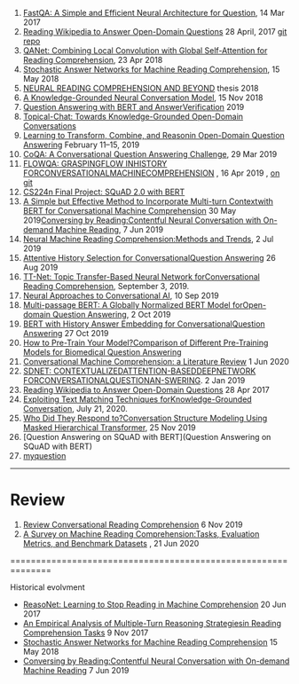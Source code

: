 1. [FastQA: A Simple and Efficient Neural Architecture for Question](https://arxiv.org/pdf/1703.04816v1.pdf), 14 Mar 2017
2. [Reading Wikipedia to Answer Open-Domain Questions](https://arxiv.org/pdf/1704.00051.pdf)  28 April, 2017  [git repo](https://github.com/facebookresearch/DrQA)
3. [QANet: Combining Local Convolution with Global Self-Attention for Reading Comprehension](https://arxiv.org/pdf/1804.09541.pdf), 23 Apr 2018
4. [Stochastic Answer Networks for Machine Reading Comprehension](https://arxiv.org/pdf/1712.03556.pdf),  15 May 2018
5. [NEURAL READING COMPREHENSION AND BEYOND](https://www.cs.princeton.edu/~danqic/papers/thesis.pdf) thesis 2018
6. [A Knowledge-Grounded Neural Conversation Model](https://arxiv.org/pdf/1702.01932.pdf), 15 Nov 2018
7. [Question Answering with BERT and AnswerVerification](https://web.stanford.edu/class/archive/cs/cs224n/cs224n.1194/reports/default/15763476.pdf)  2019
8. [Topical-Chat: Towards Knowledge-Grounded Open-Domain Conversations](https://www.isca-speech.org/archive/Interspeech_2019/pdfs/3079.pdf)
9. [Learning to Transform, Combine, and Reasonin Open-Domain Question Answering](https://dl.acm.org/doi/pdf/10.1145/3289600.3291012)  February 11–15, 2019
10. [CoQA: A Conversational Question Answering Challenge](https://arxiv.org/pdf/1808.07042.pdf), 29 Mar 2019
11. [FLOWQA: GRASPINGFLOW INHISTORY FORCONVERSATIONALMACHINECOMPREHENSION](https://arxiv.org/pdf/1810.06683.pdf) , 16 Apr 2019 ,  [   on git](https://github.com/momohuang/FlowQA)
12. [CS224n Final Project: SQuAD 2.0 with BERT](https://web.stanford.edu/class/archive/cs/cs224n/cs224n.1194/reports/default/15791990.pdf)
13. [A Simple but Effective Method to Incorporate Multi-turn Contextwith BERT for Conversational Machine Comprehension](https://arxiv.org/pdf/1905.12848.pdf) 30 May 2019[Conversing by Reading:Contentful Neural Conversation with On-demand Machine Reading](https://arxiv.org/pdf/1906.02738.pdf), 7 Jun 2019
14. [Neural Machine Reading Comprehension:Methods and Trends](https://arxiv.org/pdf/1907.01118v1.pdf), 2 Jul 2019
15. [Attentive History Selection for ConversationalQuestion Answering](https://dl.acm.org/doi/pdf/10.1145/3357384.3357905) 26 Aug 2019
16. [TT-Net: Topic Transfer-Based Neural Network forConversational Reading Comprehension](https://ieeexplore.ieee.org/stamp/stamp.jsp?tp=&arnumber=8805064), September 3, 2019.
17. [Neural Approaches to Conversational AI](https://arxiv.org/pdf/1809.08267.pdf), 10 Sep 2019
18. [Multi-passage BERT: A Globally Normalized BERT Model forOpen-domain Question Answering](https://arxiv.org/pdf/1908.08167.pdf), 2 Oct 2019
19. [BERT with History Answer Embedding for ConversationalQuestion Answering](https://arxiv.org/pdf/1905.05412.pdf) 27 Oct 2019
20. [How to Pre-Train Your Model?Comparison of Different Pre-Training Models for Biomedical Question Answering](https://arxiv.org/pdf/1911.00712.pdf)
21. [Conversational Machine Comprehension: a Literature Review](https://arxiv.org/pdf/2006.00671.pdf) 1 Jun 2020
22. [SDNET:  CONTEXTUALIZEDATTENTION-BASEDDEEPNETWORK   FORCONVERSATIONALQUESTIONAN-SWERING](https://arxiv.org/pdf/1812.03593.pdf).  2 Jan 2019
23. [Reading Wikipedia to Answer Open-Domain Questions](https://arxiv.org/pdf/1704.00051.pdf) 28 Apr 2017
24. [Exploiting Text Matching Techniques forKnowledge-Grounded Conversation](https://ieeexplore.ieee.org/stamp/stamp.jsp?tp=&arnumber=9136717), July 21, 2020.
25. [Who Did They Respond to?Conversation Structure Modeling Using Masked Hierarchical Transformer](https://arxiv.org/pdf/1911.10666.pdf), 25 Nov 2019
27. [Question Answering on SQuAD with BERT](Question Answering on SQuAD with BERT)
31. [myquestion](https://ai.stackexchange.com/questions/24547/fine-tune-bert-to-get-contexualized-embedding)

----
# Review

1. [Review Conversational Reading Comprehension](https://arxiv.org/pdf/1902.00821.pdf) 6 Nov 2019
2. [A Survey on Machine Reading Comprehension:Tasks, Evaluation Metrics, and Benchmark Datasets](https://arxiv.org/pdf/2006.11880v1.pdf) , 21 Jun 2020



==============================================================

Historical evolvment
* [ReasoNet: Learning to Stop Reading in Machine Comprehension](https://arxiv.org/pdf/1609.05284.pdf) 20 Jun 2017
* [An Empirical Analysis of Multiple-Turn Reasoning Strategiesin Reading Comprehension Tasks](https://arxiv.org/pdf/1711.03230.pdf) 9 Nov 2017
* [Stochastic Answer Networks for Machine Reading Comprehension](https://arxiv.org/pdf/1712.03556.pdf) 15 May 2018
* [Conversing by Reading:Contentful Neural Conversation with On-demand Machine Reading](https://arxiv.org/pdf/1906.02738.pdf) 7 Jun 2019

